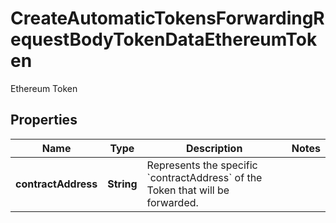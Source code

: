 

# CreateAutomaticTokensForwardingRequestBodyTokenDataEthereumToken

Ethereum Token

## Properties

Name | Type | Description | Notes
------------ | ------------- | ------------- | -------------
**contractAddress** | **String** | Represents the specific &#x60;contractAddress&#x60; of the Token that will be forwarded. | 



